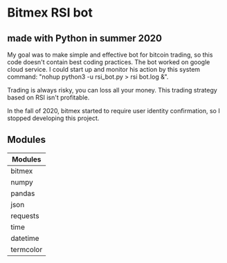 # Bitmex RSI bot
## made with Python in summer 2020



My goal was to make simple and effective bot for bitcoin trading, so this code doesn't contain best coding practices.
The bot worked on google cloud service. I could start up and monitor his action by this system command: "nohup python3 -u rsi_bot.py > rsi bot.log &".

Trading is always risky, you can loss all your money.
This trading strategy based on RSI isn't profitable.



In the fall of 2020, bitmex started to require user identity confirmation, so I stopped developing this project.





## Modules

|Modules|
| ------ |
| bitmex |
| numpy |
| pandas |
| json |
| requests |
| time |
| datetime |
| termcolor |
